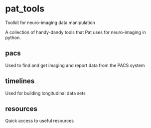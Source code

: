 # pat_tools
Toolkit for neuro-imaging data manipulation

A collection of handy-dandy tools that Pat uses for neuro-imaging in python.

## pacs
Used to find and get imaging and report data from the PACS system

## timelines
Used for building longitudinal data sets

## resources
Quick access to useful resources